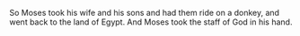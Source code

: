 So Moses took his wife and his sons and had them ride on a donkey, and went back to the land of Egypt. And Moses took the staff of God in his hand.
